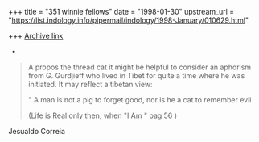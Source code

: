 +++
title = "351 winnie fellows"
date = "1998-01-30"
upstream_url = "https://list.indology.info/pipermail/indology/1998-January/010629.html"

+++
[Archive link](https://list.indology.info/pipermail/indology/1998-January/010629.html)

-

>
>A propos the thread cat it might be helpful
>to consider an aphorism from G. Gurdjieff
>who lived in Tibet for quite a time where
>he was initiated. It may reflect a tibetan view:
>
>" A man is not a pig to forget good, nor is he
>a cat to remember evil
>
>(Life  is Real only then, when "I Am " pag 56 )

Jesualdo Correia
>




